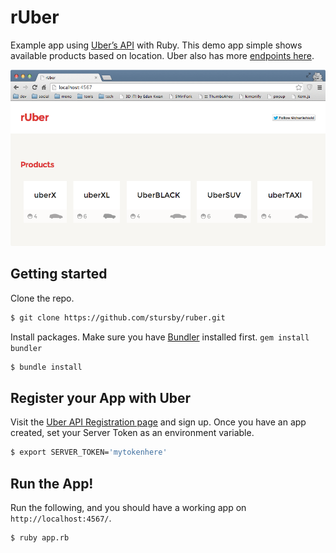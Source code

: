 rUber
=====

Example app using [Uber’s API](https://developer.uber.com/getting-started/) with Ruby. This demo app simple shows available products based on location. Uber also has more [endpoints here](https://developer.uber.com/v1/endpoints/).

![screenshot](screenshot.png)

Getting started
---------------

Clone the repo.

```bash
$ git clone https://github.com/stursby/ruber.git
```

Install packages. Make sure you have [Bundler](http://bundler.io/) installed first. `gem install bundler`

```bash
$ bundle install
```

Register your App with Uber
---------------------------

Visit the [Uber API Registration page](https://login.uber.com/applications/new) and sign up. Once you have an app created, set your Server Token as an environment variable.

```bash
$ export SERVER_TOKEN='mytokenhere'
```

Run the App!
------------

Run the following, and you should have a working app on `http://localhost:4567/`.

```bash
$ ruby app.rb
```